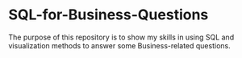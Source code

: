 # SQL-for-Business-Questions

The purpose of this repository is to show my skills in using SQL and visualization methods to answer some Business-related questions.
